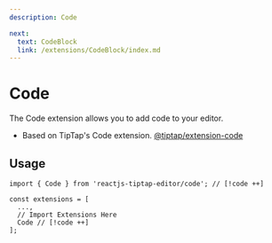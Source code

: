 ```yaml
---
description: Code

next:
  text: CodeBlock
  link: /extensions/CodeBlock/index.md
---
```


# Code

The Code extension allows you to add code to your editor.

- Based on TipTap's Code extension. [@tiptap/extension-code](https://tiptap.dev/docs/editor/extensions/marks/code)

## Usage

```tsx
import { Code } from 'reactjs-tiptap-editor/code'; // [!code ++]

const extensions = [
  ...,
  // Import Extensions Here
  Code // [!code ++]
];
```
